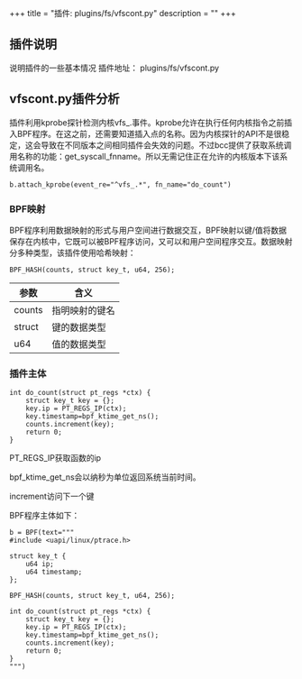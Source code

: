 +++
title = "插件: plugins/fs/vfscont.py"
description = ""
+++

## 插件说明
说明插件的一些基本情况
插件地址： plugins/fs/vfscont.py

## vfscont.py插件分析

插件利用kprobe探针检测内核vfs_.事件。kprobe允许在执行任何内核指令之前插入BPF程序。在这之前，还需要知道插入点的名称。因为内核探针的API不是很稳定，这会导致在不同版本之间相同插件会失效的问题。不过bcc提供了获取系统调用名称的功能：get_syscall_fnname。所以无需记住正在允许的内核版本下该系统调用名。
```
b.attach_kprobe(event_re="^vfs_.*", fn_name="do_count")
```
### BPF映射
BPF程序利用数据映射的形式与用户空间进行数据交互，BPF映射以键/值将数据保存在内核中，它既可以被BPF程序访问，又可以和用户空间程序交互。数据映射分多种类型，该插件使用哈希映射：
```
BPF_HASH(counts, struct key_t, u64, 256);
```

 参数 | 含义  
 ---- | ----  
 counts | 指明映射的键名  
struct |键的数据类型  
u64 | 值的数据类型  
### 插件主体
```
int do_count(struct pt_regs *ctx) {
    struct key_t key = {};
    key.ip = PT_REGS_IP(ctx);
    key.timestamp=bpf_ktime_get_ns();
    counts.increment(key);
    return 0;
}
```
 PT_REGS_IP获取函数的ip  

bpf_ktime_get_ns会以纳秒为单位返回系统当前时间。

increment访问下一个键

BPF程序主体如下：
```
b = BPF(text="""
#include <uapi/linux/ptrace.h>

struct key_t {
    u64 ip;
    u64 timestamp;
};

BPF_HASH(counts, struct key_t, u64, 256);

int do_count(struct pt_regs *ctx) {
    struct key_t key = {};
    key.ip = PT_REGS_IP(ctx);
    key.timestamp=bpf_ktime_get_ns();
    counts.increment(key);
    return 0;
}
""")
```